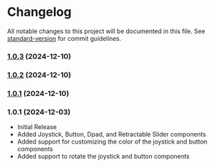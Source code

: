 # Changelog

All notable changes to this project will be documented in this file. See [standard-version](https://github.com/conventional-changelog/standard-version) for commit guidelines.

### [1.0.3](https://github.com/CypherpunkSamurai/on-screen-controllers/compare/v1.0.2...v1.0.3) (2024-12-10)

### [1.0.2](https://github.com/CypherpunkSamurai/on-screen-controllers/compare/v1.0.1...v1.0.2) (2024-12-10)

### [1.0.1](https://github.com/CypherpunkSamurai/on-screen-controllers/compare/v1.0.0...v1.0.1) (2024-12-10)

### 1.0.1 (2024-12-03)

- Initial Release
- Added Joystick, Button, Dpad, and Retractable Slider components
- Added support for customizing the color of the joystick and button components
- Added support to rotate the joystick and button components
